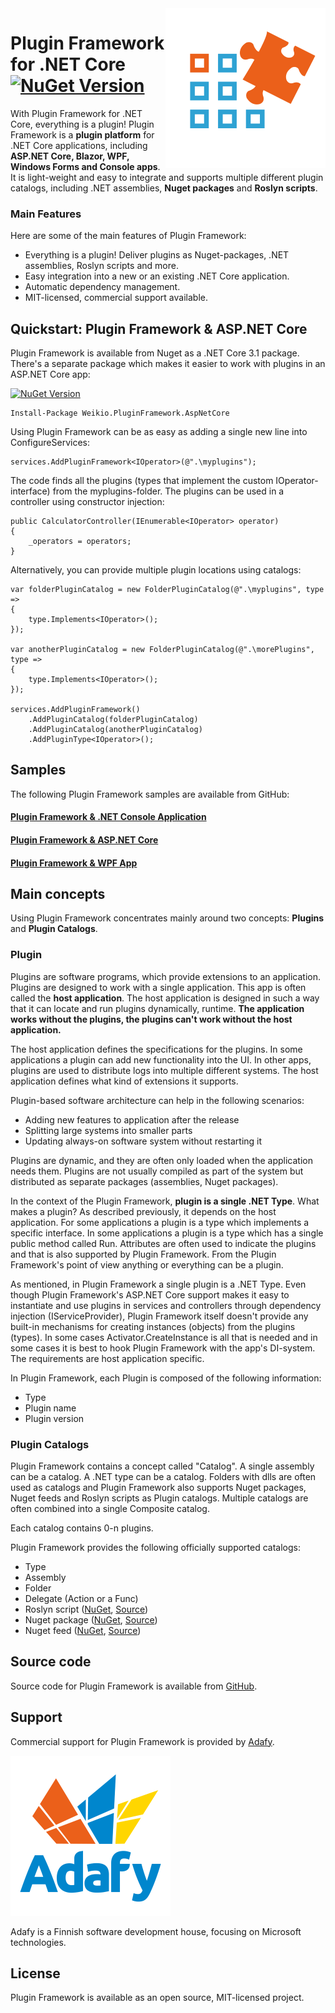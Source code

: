 <img align="right" alt="Plugin Framework Logo" src="docs/logo_transparent_color_256.png">

# Plugin Framework for .NET Core [![NuGet Version](https://img.shields.io/nuget/v/Weikio.PluginFramework.svg?style=flat&label=Weikio.PluginFramework)](https://www.nuget.org/packages/Weikio.PluginFramework/)

With Plugin Framework for .NET Core, everything is a plugin! Plugin Framework is a **plugin platform** for .NET Core applications, including **ASP.NET Core, Blazor, WPF, Windows Forms and Console apps**. It is light-weight and easy to integrate and supports multiple different plugin catalogs, including .NET assemblies, **Nuget packages** and **Roslyn scripts**.

### Main Features 

Here are some of the main features of Plugin Framework: 

* Everything is a plugin! Deliver plugins as Nuget-packages, .NET assemblies, Roslyn scripts and more.
* Easy integration into a new or an existing .NET Core application.
* Automatic dependency management.
* MIT-licensed, commercial support available.

## Quickstart: Plugin Framework & ASP.NET Core

Plugin Framework is available from Nuget as a .NET Core 3.1 package. There's a separate package which makes it easier to work with plugins in an ASP.NET Core app:

[![NuGet Version](https://img.shields.io/nuget/v/Weikio.PluginFramework.AspNetCore.svg?style=flat&label=Weikio.PluginFramework.AspNetCore)](https://www.nuget.org/packages/Weikio.PluginFramework.AspNetCore/)

```
Install-Package Weikio.PluginFramework.AspNetCore
```

Using Plugin Framework can be as easy as adding a single new line into ConfigureServices:

```
services.AddPluginFramework<IOperator>(@".\myplugins");
```

The code finds all the plugins (types that implement the custom IOperator-interface) from the myplugins-folder. The plugins can be used in a controller using constructor injection:

```
public CalculatorController(IEnumerable<IOperator> operator)
{
	_operators = operators;
}
```

Alternatively, you can provide multiple plugin locations using catalogs:

```
var folderPluginCatalog = new FolderPluginCatalog(@".\myplugins", type =>
{
    type.Implements<IOperator>();
});

var anotherPluginCatalog = new FolderPluginCatalog(@".\morePlugins", type =>
{
    type.Implements<IOperator>();
});

services.AddPluginFramework()
    .AddPluginCatalog(folderPluginCatalog)
    .AddPluginCatalog(anotherPluginCatalog)
    .AddPluginType<IOperator>();
```

## Samples

The following Plugin Framework samples are available from GitHub:

#### [Plugin Framework & .NET Console Application](https://github.com/weikio/PluginFramework/tree/master/samples/ConsoleApp)

#### [Plugin Framework & ASP.NET Core](https://github.com/weikio/PluginFramework/tree/master/samples/WebApp)

#### [Plugin Framework & WPF App](https://github.com/weikio/PluginFramework/tree/master/samples/WpfApp)

## Main concepts

Using Plugin Framework concentrates mainly around two concepts: **Plugins** and **Plugin Catalogs**.

### Plugin

Plugins are software programs, which provide extensions to an application. Plugins are designed to work with a single application. This app is often called the **host application**. The host application is designed in such a way that it can locate and run plugins dynamically, runtime. **The application works without the plugins, the plugins can't work without the host application.**

The host application defines the specifications for the plugins. In some applications a plugin can add new functionality into the UI. In other apps, plugins are used to distribute logs into multiple different systems. The host application defines what kind of extensions it supports.

Plugin-based software architecture can help in the following scenarios:

* Adding new features to application after the release
* Splitting large systems into smaller parts
* Updating always-on software system without restarting it

Plugins are dynamic, and they are often only loaded when the application needs them. Plugins are not usually compiled as part of the system but distributed as separate packages (assemblies, Nuget packages).

In the context of the Plugin Framework, **plugin is a single .NET Type**. What makes a plugin? As described previously, it depends on the host application. For some applications a plugin is a type which implements a specific interface. In some applications a plugin is a type which has a single public method called Run. Attributes are often used to indicate the plugins and that is also supported by Plugin Framework. From the Plugin Framework's point of view anything or everything can be a plugin. 

As mentioned, in Plugin Framework a single plugin is a .NET Type. Even though Plugin Framework's ASP.NET Core support makes it easy to instantiate and use plugins in services and controllers through dependency injection (IServiceProvider), Plugin Framework itself doesn't provide any built-in mechanisms for creating instances (objects) from the plugins (types). In some cases Activator.CreateInstance is all that is needed and in some cases it is best to hook Plugin Framework with the app's DI-system. The requirements are host application specific.

In Plugin Framework, each Plugin is composed of the following information:
* Type
* Plugin name
* Plugin version

### Plugin Catalogs

Plugin Framework contains a concept called "Catalog". A single assembly can be a catalog. A .NET type can be a catalog. Folders with dlls are often used as catalogs and Plugin Framework also supports Nuget packages, Nuget feeds and Roslyn scripts as Plugin catalogs. Multiple catalogs are often combined into a single Composite catalog.

Each catalog contains 0-n plugins. 

Plugin Framework provides the following officially supported catalogs:

* Type
* Assembly
* Folder
* Delegate (Action or a Func)
* Roslyn script ([NuGet](https://www.nuget.org/packages/Weikio.PluginFramework.Catalogs.Roslyn/), [Source](https://github.com/weikio/PluginFramework.Catalogs.Roslyn))
* Nuget package ([NuGet](https://www.nuget.org/packages/Weikio.PluginFramework.Catalogs.Nuget/), [Source](https://github.com/weikio/PluginFramework.Catalogs.Nuget))
* Nuget feed ([NuGet](https://www.nuget.org/packages/Weikio.PluginFramework.Catalogs.Nuget/), [Source](https://github.com/weikio/PluginFramework.Catalogs.Nuget))


## Source code

Source code for Plugin Framework is available from [GitHub](https://github.com/weikio/PluginFramework).

## Support

Commercial support for Plugin Framework is provided by [Adafy](https://adafy.com).

![Adafy Logo](docs/Adafy_logo_256.png)

Adafy is a Finnish software development house, focusing on Microsoft technologies.

## License

Plugin Framework is available as an open source, MIT-licensed project. 